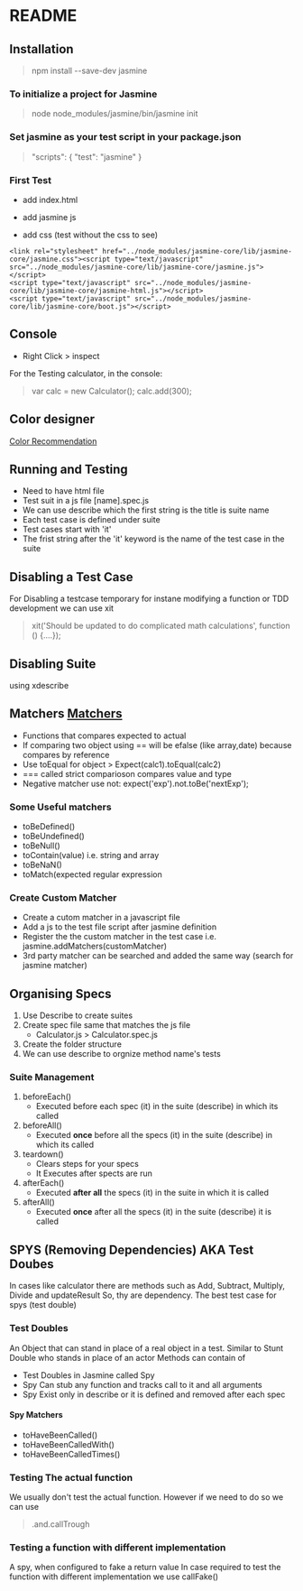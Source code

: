 # README

## Installation

>npm install --save-dev jasmine

### To initialize a project for Jasmine

>node node_modules/jasmine/bin/jasmine init

### Set jasmine as your test script in your package.json

>"scripts": { "test": "jasmine" }

### First Test

* add index.html

* add jasmine js

* add css (test without the css to see)

>
    <link rel="stylesheet" href="../node_modules/jasmine-core/lib/jasmine-core/jasmine.css"><script type="text/javascript" src="../node_modules/jasmine-core/lib/jasmine-core/jasmine.js"></script>
    <script type="text/javascript" src="../node_modules/jasmine-core/lib/jasmine-core/jasmine-html.js"></script>
    <script type="text/javascript" src="../node_modules/jasmine-core/lib/jasmine-core/boot.js"></script>

## Console

* Right Click > inspect

For the Testing calculator, in the console:

> var calc = new Calculator();
> calc.add(300);

## Color designer

[Color Recommendation](http://paletton.com/#uid=13s0u0karjQ4CtD7FodcpeHiScn)

## Running and Testing

* Need to have html file
* Test suit in a js file [name].spec.js
* We can use describe which the first string is the title is suite name
* Each test case is defined under suite
* Test cases start with 'it'
* The frist string after the 'it' keyword is the name of the test case in the suite

## Disabling a Test Case

For Disabling a testcase temporary for instane modifying a function or TDD development we can use xit
> xit('Should be updated to do complicated math calculations', function () {....});

## Disabling Suite

using xdescribe

## Matchers [Matchers](https://jasmine.github.io/api/3.3/matchers.html)

* Functions that compares expected to actual
* If comparing two object using == will be efalse (like array,date) because compares by reference
* Use toEqual for object > Expect(calc1).toEqual(calc2)
* === called strict comparioson compares value and type
* Negative matcher use not:   expect('exp').not.toBe('nextExp');

### Some Useful matchers

* toBeDefined()
* toBeUndefined()
* toBeNull()
* toContain(value) i.e. string and array
* toBeNaN()
* toMatch(expected regular expression

### Create Custom Matcher

* Create a cutom matcher in a javascript file
* Add a js to the test file script after jasmine definition
* Register the the custom matcher in the test case i.e. jasmine.addMatchers(customMatcher)
* 3rd party matcher can be searched and added the same way (search for jasmine matcher)

## Organising Specs

1. Use Describe to create suites
2. Create spec file same that matches the js file
    * Calculator.js > Calculator.spec.js
3. Create the folder structure
4. We can use describe to orgnize method name's tests

### Suite Management

1. beforeEach()
    * Executed before each spec (it) in the suite (describe) in which its called
2. beforeAll()
    * Executed __once__ before all the specs (it) in the suite (describe) in which its called
3. teardown()
    * Clears steps for your specs
    * It Executes after spects are run
4. afterEach()
    * Executed __after all__ the specs (it) in the suite in which it is called
5. afterAll()
    * Executed __once__ after all the specs (it) in the suite (describe) it is called

## SPYS (Removing Dependencies) AKA Test Doubes

In cases like calculator there are methods such as Add, Subtract, Multiply, Divide and updateResult
So, thy are dependency. The best test case for spys (test double)

### Test Doubles

An Object that can stand in place of a real object in a test. Similar to Stunt Double who stands in place of an actor
Methods can contain of

* Test Doubles in Jasmine called Spy
* Spy Can stub any function and tracks call to it and all arguments
* Spy Exist only in describe or it is defined and removed after each spec

#### Spy Matchers

* toHaveBeenCalled()
* toHaveBeenCalledWith()
* toHaveBeenCalledTimes()

### Testing The actual function

We usually don't test the actual function. However if we need to do so we can use
> .and.callTrough

### Testing a function with different implementation

A spy, when configured to fake a return value
In case required to test the function with different implementation we use callFake()
